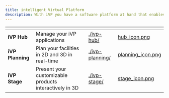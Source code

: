 ```yaml
---
title: intelligent Virtual Platform
description: With iVP you have a software platform at hand that enables the visual planning and configuration of machines and system concepts.
---
```


<!-- Table layout with 3 cards -->
<table data-view="cards">
    <thead>
        <tr>
            <th></th>
            <th></th>
            <th data-hidden data-card-target data-type="content-ref"></th>
            <th data-hidden data-card-cover data-type="files"></th>
        </tr>
    </thead>
    <tbody>
        <tr>
            <td>
                <strong>iVP Hub</strong>
            </td>
            <td>
                Manage your iVP applications
            </td>
            <td>
                <a href="./ivp-hub/README.md">./ivp-hub/</a>
            </td>
            <td>
                <a href="../.gitbook/assets/hub_icon.png">hub_icon.png</a>
            </td>
        </tr>
        <tr>
            <td>
                <strong>iVP Planning</strong>
            </td>
            <td>
                Plan your facilities in 2D and 3D in real-time
            </td>
            <td>
                <a href="./ivp-planning/README.md">./ivp-planning/</a>
            </td>
            <td>
                <a href="../.gitbook/assets/planning_icon.png">planning_icon.png</a>
            </td>
        </tr>
        <tr>
            <td>
                <strong>iVP Stage</strong>
            </td>
            <td>
                Present your customizable products interactively in 3D
            </td>
            <td>
                <a href="./ivp-stage/README.md">./ivp-stage/</a>
            </td>
            <td>
                <a href="../.gitbook/assets/stage_icon.png">stage_icon.png</a>
            </td>
        </tr>
    </tbody>
</table>

<!--
## Our applications

* [iVP Hub](/home/ivp-hub/)
* [iVP Planning](/home/ivp-planning/)
* [iVP Stage](/home/ivp-stage/)
-->